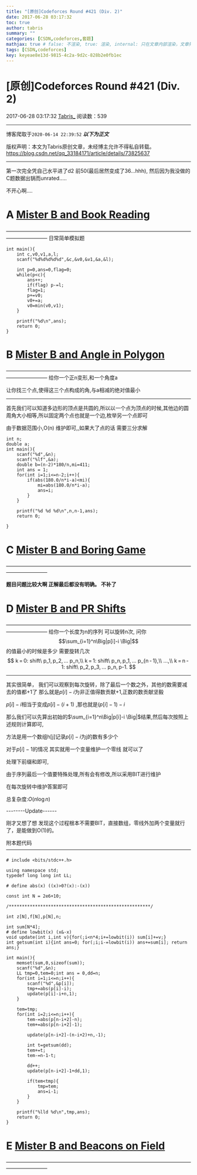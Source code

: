 ```yaml
---
title: "[原创]Codeforces Round #421 (Div. 2)"
date: 2017-06-28 03:17:32
toc: true
author: tabris
summary: ""
categories: [CSDN,codeforces,套题]
mathjax: true # false: 不渲染, true: 渲染, internal: 只在文章内部渲染，文章列表中不渲染
tags: [CSDN,codeforces]
key: keyeae8e13d-9815-4c2a-9d2c-828b2e0fb1ec
---
```


# [原创]Codeforces Round #421 (Div. 2)

2017-06-28 03:17:32  [Tabris_](https://me.csdn.net/qq_33184171) 阅读数：539

---

博客爬取于`2020-06-14 22:39:52`
***以下为正文***

版权声明：本文为Tabris原创文章，未经博主允许不得私自转载。
https://blog.csdn.net/qq_33184171/article/details/73825637

<!-- more -->

---

第一次完全凭自己水平进了d2 前50(最后居然变成了36...hhh), 然后因为我没做的C题数据出锅而unrated.....

不开心啊....



# A	[Mister B and Book Reading](http://codeforces.com/contest/820/problem/A)
————————————————————————————————————————————
日常简单模拟题

```
int main(){
    int c,v0,v1,a,l;
    scanf("%d%d%d%d%d",&c,&v0,&v1,&a,&l);

    int p=0,ans=0,flag=0;
    while(p<c){
        ans++;
        if(flag) p-=l;
        flag=1;
        p+=v0;
        v0+=a;
        v0=min(v0,v1);
    }

    printf("%d\n",ans);
    return 0;
}
```

# B	[Mister B and Angle in Polygon](http://codeforces.com/contest/820/problem/B)
————————————————————————————————————————————
给你一个正n变形,和一个角度a

让你找三个点,使得这三个点构成的角,与a相减的绝对值最小

-----------------------
首先我们可以知道多边形的顶点是共圆的,所以以一个点为顶点的时候,其他边的圆周角大小相等,所以固定两个点也就是一个边,枚举另一个点即可


由于数据范围小,O(n) 维护即可,,如果大了点的话 需要三分求解

```
int n;
double a;
int main(){
    scanf("%d",&n);
    scanf("%lf",&a);
    double b=(n-2)*180/n,mi=411;
    int ans = 1;
    for(int i=1;i<=n-2;i++){ 
        if(abs(180.0/n*i-a)<mi){
            mi=abs(180.0/n*i-a);
            ans=i;
        }
    }

    printf("%d %d %d\n",n,n-1,ans);
    return 0;

}
```
# C	[Mister B and Boring Game](http://codeforces.com/contest/820/problem/C)
————————————————————————————————————————————

**题目问题比较大啊   正解最后都没有明确。  不补了**

# D	[Mister B and PR Shifts](http://codeforces.com/contest/820/problem/D)
————————————————————————————————————————————
给你一个长度为n的序列
可以旋转n次,
问你$$\sum_{i=1}^n\Big|p[i]-i \Big|$$的值最小的时候是多少 需要旋转几次
$$
k = 0: shift\ p_1, p_2, ... p_n,\\
k = 1: shift\ p_n, p_1, ... p_{n - 1},\\
...,\\
k = n - 1: shift\ p_2, p_3, ... p_n, p-1.
$$

-------
其实很简单，
我们可以观察到每次旋转，除了最后一个数之外，其他的数需要减去的值都+1了
那么就是$p[i]-i$为非正值得数贡献+1,正数的数贡献坚毅

$p[i]-i$相当于变成$p[i]-(i+1)$ ,那也就是$(p[i]-1)-i$

那么我们可以先算出初始的$\sum_{i=1}^n\Big|p[i]-i \Big|$结果,然后每次按照上述规则计算即可,

方法是用一个数组h[j]记录$p[i]-i$为j的数有多少个

对于$p[i]-1$的情况 其实就用一个变量维护一个零线 就可以了

处理下前缀和即可,

由于序列最后一个值要特殊处理,所有会有修改,所以采用BIT进行维护

在每次旋转中维护答案即可

总复杂度:$O(n\log n)$

--------Update------

刚才又想了想 发现这个过程根本不需要BIT，直接数组，零线外加两个变量就行了，是能做到O(1)的。

附本题代码
————————————————————————————————————
```
# include <bits/stdc++.h>

using namespace std;
typedef long long int LL;

# define abs(x) ((x)>0?(x):-(x))

const int N = 2e6+10;

/******************************************************/

int z[N],f[N],p[N],n;

int sum[N*4];
# define lowbit(x) (x&-x)
void update(int i,int v){for(;i<n*4;i+=lowbit(i)) sum[i]+=v;}
int getsum(int i){int ans=0; for(;i;i-=lowbit(i)) ans+=sum[i]; return ans;}

int main(){
    memset(sum,0,sizeof(sum));
    scanf("%d",&n);
    LL tmp=0,tem=0;int ans = 0,dd=n;
    for(int i=1;i<=n;i++){
        scanf("%d",&p[i]);
        tmp+=abs(p[i]-i);
        update(p[i]-i+n,1);
    }
    
    tem=tmp;
    for(int i=2;i<=n;i++){
        tem-=abs(p[n-i+2]-n);
        tem+=abs(p[n-i+2]-1);

        update(p[n-i+2]-(n-i+2)+n,-1);

        int t=getsum(dd);
        tem+=t;
        tem-=n-1-t;
        
		dd++;
        update(p[n-i+2]-1+dd,1);

        if(tem<tmp){
            tmp=tem;
            ans=i-1;
        }
    }

    printf("%lld %d\n",tmp,ans);
    return 0;
}
```

# E	[Mister B and Beacons on Field](http://codeforces.com/contest/820/problem/E)
————————————————————————————————————————————
